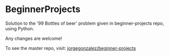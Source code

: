 # BeginnerProjects

Solution to the '99 Bottles of beer' problem given in beginner-projects repo, using Python.

Any changes are welcome!

To see the master repo, visit:
<a href='https://github.com/jorgegonzalez/beginner-projects'>jorgegonzalez/beginner-projects</a>
